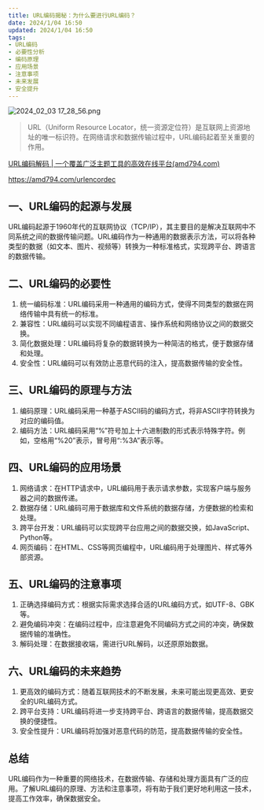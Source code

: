 ```yaml
---
title: URL编码揭秘：为什么要进行URL编码？
date: 2024/1/04 16:50
updated: 2024/1/04 16:50
tags:
- URL编码
- 必要性分析
- 编码原理
- 应用场景
- 注意事项
- 未来发展
- 安全提升
---
```


<img src="https://static.cmdragon.cn/blog/images/2024_02_03 17_28_56.png@blog" title="2024_02_03 17_28_56.png" alt="2024_02_03 17_28_56.png"/>

> URL（Uniform Resource Locator，统一资源定位符）是互联网上资源地址的唯一标识符。在网络请求和数据传输过程中，URL编码起着至关重要的作用。

[URL编码解码 | 一个覆盖广泛主题工具的高效在线平台(amd794.com)](https://amd794.com/urlencordec)

https://amd794.com/urlencordec

## 一、URL编码的起源与发展

URL编码起源于1960年代的互联网协议（TCP/IP），其主要目的是解决互联网中不同系统之间的数据传输问题。URL编码作为一种通用的数据表示方法，可以将各种类型的数据（如文本、图片、视频等）转换为一种标准格式，实现跨平台、跨语言的数据传输。

## 二、URL编码的必要性

1. 统一编码标准：URL编码采用一种通用的编码方式，使得不同类型的数据在网络传输中具有统一的标准。
2. 兼容性：URL编码可以实现不同编程语言、操作系统和网络协议之间的数据交换。
3. 简化数据处理：URL编码将复杂的数据转换为一种简洁的格式，便于数据存储和处理。
4. 安全性：URL编码可以有效防止恶意代码的注入，提高数据传输的安全性。

## 三、URL编码的原理与方法

1. 编码原理：URL编码采用一种基于ASCII码的编码方式，将非ASCII字符转换为对应的编码值。
2. 编码方法：URL编码采用“%”符号加上十六进制数的形式表示特殊字符。例如，空格用“%20”表示，冒号用“:%3A”表示等。

## 四、URL编码的应用场景

1. 网络请求：在HTTP请求中，URL编码用于表示请求参数，实现客户端与服务器之间的数据传递。
2. 数据存储：URL编码可用于数据库和文件系统的数据存储，方便数据的检索和处理。
3. 跨平台开发：URL编码可以实现跨平台应用之间的数据交换，如JavaScript、Python等。
4. 网页编码：在HTML、CSS等网页编程中，URL编码用于处理图片、样式等外部资源。

## 五、URL编码的注意事项

1. 正确选择编码方式：根据实际需求选择合适的URL编码方式，如UTF-8、GBK等。
2. 避免编码冲突：在编码过程中，应注意避免不同编码方式之间的冲突，确保数据传输的准确性。
3. 解码处理：在数据接收端，需进行URL解码，以还原原始数据。

## 六、URL编码的未来趋势

1. 更高效的编码方式：随着互联网技术的不断发展，未来可能出现更高效、更安全的URL编码方式。
2. 跨平台支持：URL编码将进一步支持跨平台、跨语言的数据传输，提高数据交换的便捷性。
3. 安全性提升：URL编码将加强对恶意代码的防范，提高数据传输的安全性。

## 总结

URL编码作为一种重要的网络技术，在数据传输、存储和处理方面具有广泛的应用。了解URL编码的原理、方法和注意事项，将有助于我们更好地利用这一技术，提高工作效率，确保数据安全。
